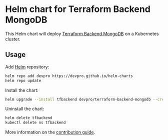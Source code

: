 # Helm chart for Terraform Backend MongoDB

This Helm chart will deploy [Terraform Backend MongoDB](https://github.com/devpro/terraform-backend-mongodb) on a Kubernetes cluster.

## Usage

Add [Helm](https://helm.sh) repository:

```bash
helm repo add devpro https://devpro.github.io/helm-charts
helm repo update
```

Install the chart:

```bash
helm upgrade --install tfbackend devpro/terraform-backend-mongodb --create-namespace --namespace tfbackend
```

Uninstall the chart:

```bash
helm delete tfbackend
kubectl delete ns tfbackend
```

More information on the [contribution guide](CONTRIBUTING.md).
